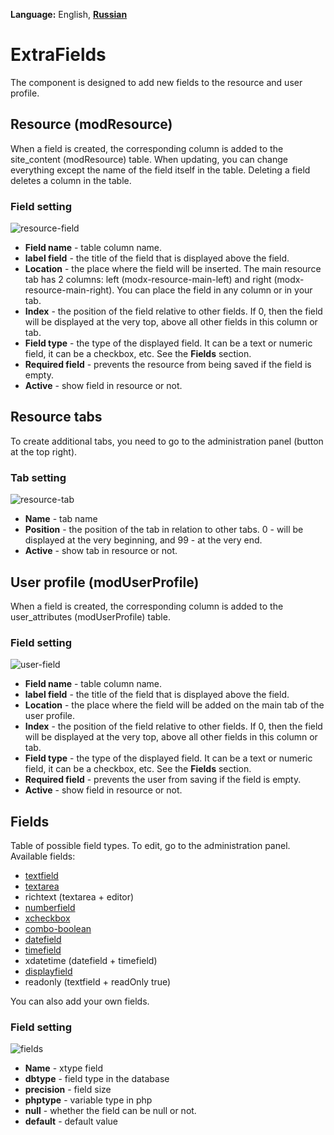 **Language:** English, **[Russian](/README.md)**

# ExtraFields
The component is designed to add new fields to the resource and user profile.

## Resource (modResource)

When a field is created, the corresponding column is added to the site_content (modResource) table.
When updating, you can change everything except the name of the field itself in the table.
Deleting a field deletes a column in the table.

### Field setting
![resource-field](https://user-images.githubusercontent.com/6839253/151792034-e6677229-45d4-4e8b-94ff-1c81f3cbdbdd.png)

- **Field name** - table column name.
- **label field** - the title of the field that is displayed above the field.
- **Location** - the place where the field will be inserted. The main resource tab has 2 columns: left (modx-resource-main-left) and right (modx-resource-main-right). You can place the field in any column or in your tab.
- **Index** - the position of the field relative to other fields. If 0, then the field will be displayed at the very top, above all other fields in this column or tab.
- **Field type** - the type of the displayed field. It can be a text or numeric field, it can be a checkbox, etc. See the **Fields** section.
- **Required field** - prevents the resource from being saved if the field is empty.
- **Active** - show field in resource or not.


## Resource tabs

To create additional tabs, you need to go to the administration panel (button at the top right).

### Tab setting
![resource-tab](https://user-images.githubusercontent.com/6839253/151792154-42216a9f-5ada-4e8f-9be1-9ac83fa28eb3.png)

- **Name** - tab name
- **Position** - the position of the tab in relation to other tabs. 0 - will be displayed at the very beginning, and 99 - at the very end.
- **Active** - show tab in resource or not.


## User profile (modUserProfile)

When a field is created, the corresponding column is added to the user_attributes (modUserProfile) table.

### Field setting
![user-field](https://user-images.githubusercontent.com/6839253/151792225-d811b26d-c804-4558-8575-2663da1d5074.png)

- **Field name** - table column name.
- **label field** - the title of the field that is displayed above the field.
- **Location** - the place where the field will be added on the main tab of the user profile.
- **Index** - the position of the field relative to other fields. If 0, then the field will be displayed at the very top, above all other fields in this column or tab.
- **Field type** - the type of the displayed field. It can be a text or numeric field, it can be a checkbox, etc. See the **Fields** section.
- **Required field** - prevents the user from saving if the field is empty.
- **Active** - show field in resource or not.


## Fields

Table of possible field types. To edit, go to the administration panel.
Available fields:
 - [textfield](http://cdn.sencha.com/ext/gpl/3.4.1.1/docs/#!/api/Ext.form.TextField)
 - [textarea](http://cdn.sencha.com/ext/gpal/3.4.1.1/docs/#!/api/Ext.form.TextArea)
 - richtext (textarea + editor)
 - [numberfield](http://cdn.sencha.com/ext/gpl/3.4.1.1/docs/#!/api/Ext.form.NumberField)
 - [xcheckbox](http://cdn.sencha.com/ext/gpl/3.4.1.1/docs/#!/api/Ext.form.Checkbox)
 - [combo-boolean](http://cdn.sencha.com/ext/gpl/3.4.1.1/docs/#!/api/Ext.form.ComboBox)
 - [datefield](http://cdn.sencha.com/ext/gpl/3.4.1.1/docs/#!/api/Ext.form.DateField)
 - [timefield](http://cdn.sencha.com/ext/gpl/3.4.1.1/docs/#!/api/Ext.form.TimeField)
 - xdatetime (datefield + timefield)
 - [displayfield](http://cdn.sencha.com/ext/gpl/3.4.1.1/docs/#!/api/Ext.form.DisplayField)
 - readonly (textfield + readOnly true)

You can also add your own fields.

### Field setting
![fields](https://user-images.githubusercontent.com/6839253/151792289-86f21a3a-a3e4-4ea9-a576-22720c714d68.png)

- **Name** - xtype field
- **dbtype** - field type in the database
- **precision** - field size
- **phptype** - variable type in php
- **null** - whether the field can be null or not.
- **default** - default value